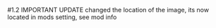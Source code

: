 #1.2
IMPORTANT UPDATE
changed the location of the image, its now located in mods setting, see mod info